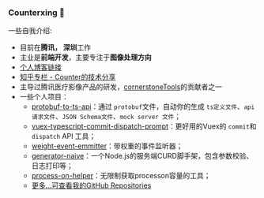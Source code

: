 
### Counterxing 👋

一些自我介绍:

- 目前在**腾讯， 深圳**工作
- 主业是**前端开发**，主要专注于**图像处理方向**
- [个人博客链接](https://github.com/xingbofeng/xingbofeng.github.io/issues)
- [知乎专栏 - Counter的技术分享](https://www.zhihu.com/column/encounter)
- 主导过腾讯医疗影像产品的研发，[cornerstoneTools](https://github.com/cornerstonejs/cornerstoneTools)的贡献者之一
- 一些个人项目：
  - [protobuf-to-ts-api](https://github.com/xingbofeng/protobuf-to-ts-api)：通过 `protobuf`文件，自动你的生成 `ts定义文件`、`api请求文件`、`JSON Schema文件`、`mock server 文件`；
  - [vuex-typescript-commit-dispatch-prompt](https://github.com/xingbofeng/vuex-typescript-commit-dispatch-prompt)：更好用的Vuex的 `commit`和 `dispatch` API 工具；
  - [weight-event-emmitter](https://github.com/xingbofeng/weight-event-emmitter)：带权重的事件监听器；
  - [generator-naive](https://github.com/xingbofeng/generator-naive)：一个Node.js的服务端CURD脚手架，包含参数校验、日志打印等；
  - [process-on-helper](https://github.com/xingbofeng/process-on-helper)：无限制获取processon容量的工具；
  - [更多...可查看我的GitHub Repositories](https://github.com/xingbofeng?tab=repositories)
